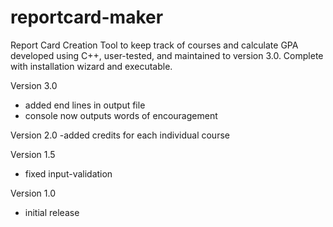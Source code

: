 # reportcard-maker
Report Card Creation Tool to keep track of courses and calculate GPA developed using C++, user-tested, and maintained to version 3.0. Complete with installation wizard and executable.

Version 3.0 
- added end lines in output file
- console now outputs words of encouragement 

Version 2.0
-added credits for each individual course

Version 1.5 
- fixed input-validation 

Version 1.0 
- initial release

